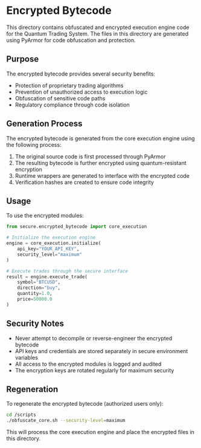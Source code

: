 # Encrypted Bytecode

This directory contains obfuscated and encrypted execution engine code for the Quantum Trading System. The files in this directory are generated using PyArmor for code obfuscation and protection.

## Purpose

The encrypted bytecode provides several security benefits:
- Protection of proprietary trading algorithms
- Prevention of unauthorized access to execution logic
- Obfuscation of sensitive code paths
- Regulatory compliance through code isolation

## Generation Process

The encrypted bytecode is generated from the core execution engine using the following process:

1. The original source code is first processed through PyArmor
2. The resulting bytecode is further encrypted using quantum-resistant encryption
3. Runtime wrappers are generated to interface with the encrypted code
4. Verification hashes are created to ensure code integrity

## Usage

To use the encrypted modules:

```python
from secure.encrypted_bytecode import core_execution

# Initialize the execution engine
engine = core_execution.initialize(
    api_key="YOUR_API_KEY",
    security_level="maximum"
)

# Execute trades through the secure interface
result = engine.execute_trade(
    symbol="BTCUSD",
    direction="buy",
    quantity=1.0,
    price=50000.0
)
```

## Security Notes

- Never attempt to decompile or reverse-engineer the encrypted bytecode
- API keys and credentials are stored separately in secure environment variables
- All access to the encrypted modules is logged and audited
- The encryption keys are rotated regularly for maximum security

## Regeneration

To regenerate the encrypted bytecode (authorized users only):

```bash
cd /scripts
./obfuscate_core.sh --security-level=maximum
```

This will process the core execution engine and place the encrypted files in this directory.
